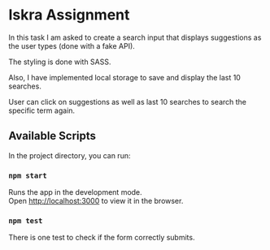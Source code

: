 # Iskra Assignment

In this task I am asked to create a search input that displays suggestions as the user types (done with a fake API).

The styling is done with SASS.

Also, I have implemented local storage to save and display the last 10 searches. 

User can click on suggestions as well as last 10 searches to search the specific term again.

## Available Scripts

In the project directory, you can run:

### `npm start`

Runs the app in the development mode.\
Open [http://localhost:3000](http://localhost:3000) to view it in the browser.


### `npm test`

There is one test to check if the form correctly submits.



